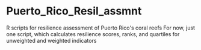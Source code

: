 # Puerto_Rico_Resil_assmnt
R scripts for resilience assessment of Puerto Rico's coral reefs
For now, just one script, which calculates resilience scores, ranks, and quartiles for unweighted and weighted indicators

